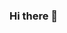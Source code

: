 ### Hi there 👋

<!--
**mrseifert04/mrseifert04** is a ✨ _special_ ✨ repository because its `README.md` (this file) appears on your GitHub profile.

Hi! I'm Maddie 📎

- 🪄 I’m currently working on my Tens! game
- 🤓 I’m currently learning C++ and HTML/JS/CSS
- 👯 I’m looking to collaborate on a game!
- 📫 How to reach me: mseifert@hmc.edu
- 😄 Pronouns: She/Her
- 🐸 Fun fact: I was born on a Leap Day!
-->
